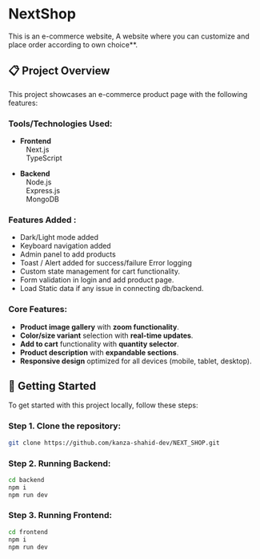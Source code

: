 # **NextShop**

This is an e-commerce website, A website where you can customize and place order according to own choice**.

## **📋 Project Overview**

This project showcases an e-commerce product page with the following features:

### **Tools/Technologies Used:**

- **Frontend**  
  &nbsp;&nbsp; Next.js  
  &nbsp;&nbsp; TypeScript

- **Backend**  
  &nbsp;&nbsp; Node.js  
  &nbsp;&nbsp; Express.js  
  &nbsp;&nbsp; MongoDB

### **Features Added :**

- Dark/Light mode added
- Keyboard navigation added
- Admin panel to add products
- Toast / Alert added for success/failure Error logging
- Custom state management for cart functionality.
- Form validation in login and add product page.
- Load Static data if any issue in connecting db/backend.

### **Core Features:**

- **Product image gallery** with **zoom functionality**.
- **Color/size variant** selection with **real-time updates**.
- **Add to cart** functionality with **quantity selector**.
- **Product description** with **expandable sections**.
- **Responsive design** optimized for all devices (mobile, tablet, desktop).

## **🔧 Getting Started**

To get started with this project locally, follow these steps:

### Step 1. **Clone the repository:**

```bash
git clone https://github.com/kanza-shahid-dev/NEXT_SHOP.git
```

### Step 2. **Running Backend:**

```bash
cd backend
npm i
npm run dev
```

### Step 3. **Running Frontend:**

```bash
cd frontend
npm i
npm run dev
```
